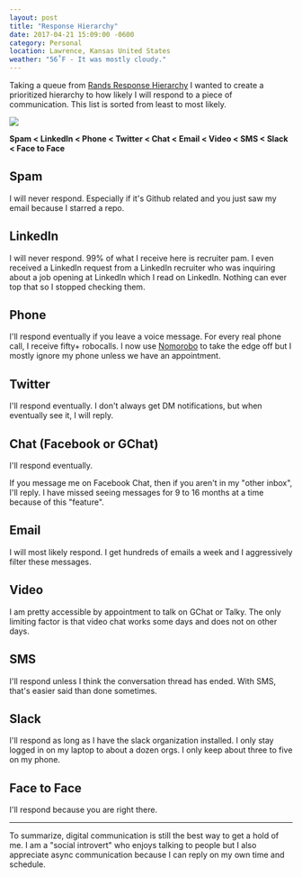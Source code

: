 ```yaml
---
layout: post
title: "Response Hierarchy"
date: 2017-04-21 15:09:00 -0600
category: Personal
location: Lawrence, Kansas United States
weather: "56˚F - It was mostly cloudy."
---
```


Taking a queue from [Rands Response Hierarchy](http://randsinrepose.com/archives/rands-response-hierarchy/) I wanted to create a prioritized hierarchy to how likely I will respond to a piece of communication. This list is sorted from least to most likely.

[![](https://imgs.xkcd.com/comics/chat_systems.png)](https://xkcd.com/1810/)

**Spam < LinkedIn < Phone < Twitter < Chat < Email < Video < SMS < Slack < Face to Face**

## Spam

I will never respond. Especially if it's Github related and you just saw my email because I starred a repo.

## LinkedIn

I will never respond. 99% of what I receive here is recruiter pam. I even received a LinkedIn request from a LinkedIn recruiter who was inquiring about a job opening at LinkedIn which I read on LinkedIn. Nothing can ever top that so I stopped checking them.

## Phone

I'll respond eventually if you leave a voice message. For every real phone call, I receive fifty+ robocalls. I now use [Nomorobo](https://www.nomorobo.com/) to take the edge off but I mostly ignore my phone unless we have an appointment.

## Twitter

I'll respond eventually. I don't always get DM notifications, but when eventually see it, I will reply.

## Chat (Facebook or GChat)

I'll respond eventually. 

If you message me on Facebook Chat, then if you aren't in my "other inbox", I'll reply. I have missed seeing messages for 9 to 16 months at a time because of this "feature".

## Email

I will most likely respond. I get hundreds of emails a week and I aggressively filter these messages.

## Video

I am pretty accessible by appointment to talk on GChat or Talky. The only limiting factor is that video chat works some days and does not on other days.

## SMS

I'll respond unless I think the conversation thread has ended. With SMS, that's easier said than done sometimes.

## Slack

I'll respond as long as I have the slack organization installed. I only stay logged in on my laptop to about a dozen orgs. I only keep about three to five on my phone.

## Face to Face

I'll respond because you are right there.

----

To summarize, digital communication is still the best way to get a hold of me. I am a "social introvert" who enjoys talking to people but I also appreciate async communication because I can reply on my own time and schedule.
